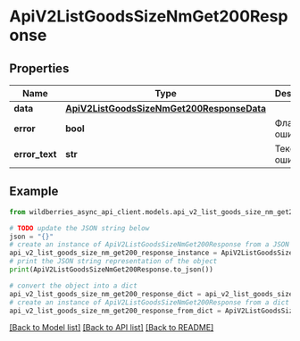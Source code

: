 # ApiV2ListGoodsSizeNmGet200Response


## Properties

Name | Type | Description | Notes
------------ | ------------- | ------------- | -------------
**data** | [**ApiV2ListGoodsSizeNmGet200ResponseData**](ApiV2ListGoodsSizeNmGet200ResponseData.md) |  | [optional] 
**error** | **bool** | Флаг ошибки | [optional] 
**error_text** | **str** | Текст ошибки | [optional] 

## Example

```python
from wildberries_async_api_client.models.api_v2_list_goods_size_nm_get200_response import ApiV2ListGoodsSizeNmGet200Response

# TODO update the JSON string below
json = "{}"
# create an instance of ApiV2ListGoodsSizeNmGet200Response from a JSON string
api_v2_list_goods_size_nm_get200_response_instance = ApiV2ListGoodsSizeNmGet200Response.from_json(json)
# print the JSON string representation of the object
print(ApiV2ListGoodsSizeNmGet200Response.to_json())

# convert the object into a dict
api_v2_list_goods_size_nm_get200_response_dict = api_v2_list_goods_size_nm_get200_response_instance.to_dict()
# create an instance of ApiV2ListGoodsSizeNmGet200Response from a dict
api_v2_list_goods_size_nm_get200_response_from_dict = ApiV2ListGoodsSizeNmGet200Response.from_dict(api_v2_list_goods_size_nm_get200_response_dict)
```
[[Back to Model list]](../README.md#documentation-for-models) [[Back to API list]](../README.md#documentation-for-api-endpoints) [[Back to README]](../README.md)


